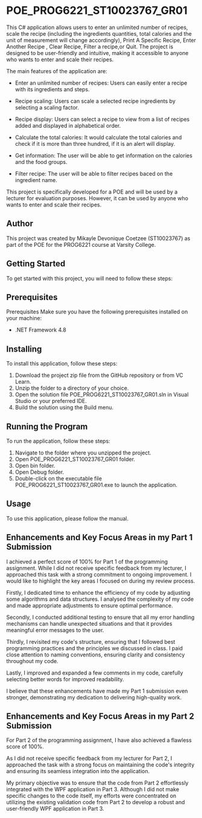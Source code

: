 # POE_PROG6221_ST10023767_GR01

This C# application allows users to enter an unlimited number of recipes, scale the recipe (including the ingredients quantities, total calories and the unit of measurement will change accordingly), Print A Specific Recipe, Enter Another Recipe , Clear Recipe, Filter a recipe,or Quit. The project is designed to be user-friendly and intuitive, making it accessible to anyone who wants to enter and scale their recipes.

The main features of the application are:

- Enter an unlimited number of recipes: Users can easily enter a recipe with its ingredients and steps.

- Recipe scaling: Users can scale a selected recipe ingredients by selecting a scaling factor.

- Recipe display: Users can select a recipe to view from a list of recipes added and displayed in alphabetical order.

- Calculate the total calories: It would calculate the total calories and check if it is more than three hundred, if it is an alert will display. 

- Get information: The user will be able to get information on the calories and the food groups.

- Filter recipe: The user will be able to filter recipes baced on the ingredient name.

This project is specifically developed for a POE and will be used by a lecturer for evaluation purposes. However, it can be used by anyone who wants to enter and scale their recipes.

## Author

This project was created by Mikayle Devonique Coetzee (ST10023767) as part of the POE for the PROG6221 course at Varsity College.

## Getting Started

To get started with this project, you will need to follow these steps:

## Prerequisites

Prerequisites
Make sure you have the following prerequisites installed on your machine:

- .NET Framework 4.8

## Installing

To install this application, follow these steps:

1. Download the project zip file from the GitHub repository or from VC Learn.
2. Unzip the folder to a directory of your choice.
3. Open the solution file POE_PROG6221_ST10023767_GR01.sln in Visual Studio or your preferred IDE.
4. Build the solution using the Build menu.

## Running the Program

To run the application, follow these steps:

1. Navigate to the folder where you unzipped the project.
2. Open POE_PROG6221_ST10023767_GR01 folder.
3. Open bin folder.
4. Open Debug folder.
5. Double-click on the executable file POE_PROG6221_ST10023767_GR01.exe to launch the application.

## Usage

To use this application, please follow the manual.

## Enhancements and Key Focus Areas in my Part 1 Submission

I achieved a perfect score of 100% for Part 1 of the programming assignment. While I did not receive specific feedback from my lecturer, I approached this task with a strong commitment to ongoing improvement. I would like to highlight the key areas I focused on during my review process.

Firstly, I dedicated time to enhance the efficiency of my code by adjusting some algorithms and data structures. I analysed the complexity of my code and made appropriate adjustments to ensure optimal performance.

Secondly, I conducted additional testing to ensure that all my error handling mechanisms can handle unexpected situations and that it provides meaningful error messages to the user.

Thirdly, I revisited my code's structure, ensuring that I followed best programming practices and the principles we discussed in class. I paid close attention to naming conventions, ensuring clarity and consistency throughout my code. 

Lastly, I improved and expanded a few comments in my code, carefully selecting better words for improved readability.

I believe that these enhancements have made my Part 1 submission even stronger, demonstrating my dedication to delivering high-quality work.

## Enhancements and Key Focus Areas in my Part 2 Submission

For Part 2 of the programming assignment, I have also achieved a flawless score of 100%. 

As I did not receive specific feedback from my lecturer for Part 2, I approached the task with a strong focus on maintaining the code's integrity and ensuring its seamless integration into the application.

My primary objective was to ensure that the code from Part 2 effortlessly integrated with the WPF application in Part 3.  Although I did not make specific changes to the code itself, my efforts were concentrated on utilizing the existing validation code from Part 2 to develop a robust and user-friendly WPF application in Part 3. 
